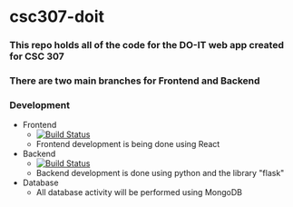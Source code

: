 # csc307-doit
### This repo holds all of the code for the DO-IT web app created for CSC 307

### There are two main branches for Frontend and Backend

### Development
* Frontend 
   * [![Build Status](https://travis-ci.com/jarmeister99/csc307-doit.svg?branch=frontend)](https://travis-ci.com/jarmeister99/csc307-doit)
   * Frontend development is being done using React
* Backend
   * [![Build Status](https://travis-ci.com/jarmeister99/csc307-doit.svg?branch=backend)](https://travis-ci.com/jarmeister99/csc307-doit)
   * Backend development is done using python and the library "flask"
* Database
   * All database activity will be performed using MongoDB
